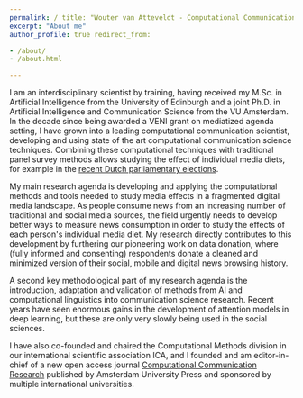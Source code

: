 ```yaml
---
permalink: / title: "Wouter van Atteveldt - Computational Communication Science & Political Communication"
excerpt: "About me"
author_profile: true redirect_from:

- /about/
- /about.html

---
```


I am an interdisciplinary scientist by training, having received my M.Sc. in Artificial Intelligence from the University
of Edinburgh and a joint Ph.D. in Artificial Intelligence and Communication Science from the VU Amsterdam. In the decade
since being awarded a VENI grant on mediatized agenda setting, I have grown into a leading computational communication
scientist, developing and using state of the art computational communication science techniques.
Combining these computational techniques with traditional panel survey methods allows studying the effect of individual
media diets, for example in the [recent Dutch parliamentary elections](https://tk2021.vupolcom.nl).

My main research agenda is developing and applying the computational methods and tools needed to study media effects in
a fragmented digital media landscape. As people consume news from an increasing number of traditional and social media
sources, the field urgently needs to develop better ways to measure news consumption in order to study the effects of
each person's individual media diet. My research directly contributes to this development by furthering our pioneering
work on data donation, where (fully informed and consenting) respondents donate a cleaned and minimized version of their
social, mobile and digital news browsing history.

A second key methodological part of my research agenda is the introduction, adaptation and validation of methods from AI
and computational linguistics into communication science research. Recent years have seen enormous gains in the
development of attention models in deep learning, but these are only very slowly being used in the social sciences.

I have also co-founded and chaired the Computational Methods division in our international scientific association ICA, and I founded and
am editor-in-chief of a new open access journal [Computational Communication Research](https://computationalcommunication.org)
published by Amsterdam University
Press and sponsored by multiple international universities. 
